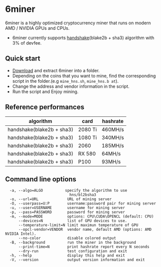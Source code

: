 # 6miner

6miner is a highly optimized cryptocurrency miner that runs on modern AMD / NVIDIA GPUs and CPUs. 
* 6miner currently supports [handshake](https://handshake.org/)(blake2b + sha3) algorithm with 3% of devfee.

## Quick start
* [Download](https://github.com/6block/6miner/releases/latest) and extract 6miner into a folder.
* Depending on the coins that you want to mine, find the corresponding script in the folder.(e.g `mine_hns.sh`, `mine_hns.b at`).
* Change the address and vendor information in the script.
* Run the script and Enjoy mining.

## Reference performances
| algorithm | card | hashrate | 
| --- | --- | --- |
| handshake(blake2b + sha3) | 2080 Ti | 460MH/s |
| handshake(blake2b + sha3) | 1080 Ti | 340MH/s |
| handshake(blake2b + sha3) | 2060 | 185MH/s |
| handshake(blake2b + sha3) | RX 580 | 64MH/s |
| handshake(blake2b + sha3) | P100 | 93MH/s |


## Command line options
```
  -a, --algo=ALGO          specify the algorithm to use
                             hns/bl2bsha3
  -o, --url=URL             URL of mining server
  -O, --userpass=U:P        username:password pair for mining server
  -u, --user=USERNAME       username for mining server
  -p, --pass=PASSWORD       password for mining server
  -m, --mode=MODE           options: CPU\CUDA\OPENCL (default: CPU)
      --devices=N           list of GPU devices to use.
      --temperature-limit=N limit maximun temperature of GPU
      --opcl-vendor=VENDOR  vendor name, default AMD (options: AMD NVIDIA Intel).
      --no-color            disable colored output
  -B, --background          run the miner in the background
      --print-time=N        print hashrate report every N seconds
      --dry-run             test configuration and exit
  -h, --help                display this help and exit
  -V, --version             output version information and exit
```

